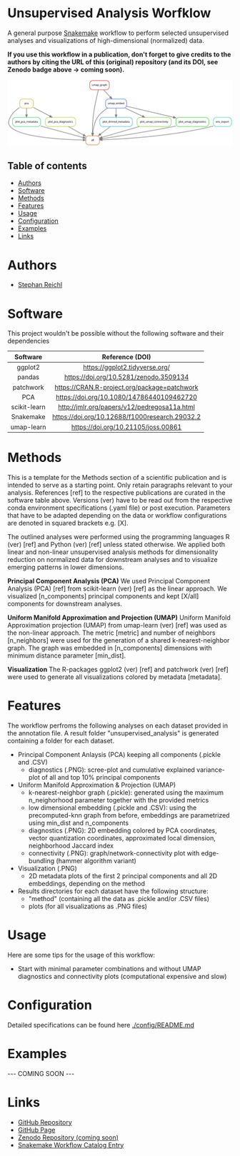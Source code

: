 # Unsupervised Analysis Worfklow
A general purpose [Snakemake](https://snakemake.readthedocs.io/en/stable/) workflow to perform selected unsupervised analyses and visualizations of high-dimensional (normalized) data.

**If you use this workflow in a publication, don't forget to give credits to the authors by citing the URL of this (original) repository (and its DOI, see Zenodo badge above -> coming soon).**

![Workflow Rulegraph](./workflow/dags/rulegraph.svg)

Table of contents
----------------
  * [Authors](#authors)
  * [Software](#software)
  * [Methods](#methods)
  * [Features](#features)
  * [Usage](#usage)
  * [Configuration](#configuration)
  * [Examples](#examples)
  * [Links](#links)

# Authors
- [Stephan Reichl](https://github.com/sreichl)

# Software
This project wouldn't be possible without the following software and their dependencies

| Software       | Reference (DOI)                                   |
| :------------: | :-----------------------------------------------: |
| ggplot2        | https://ggplot2.tidyverse.org/                    |
| pandas         | https://doi.org/10.5281/zenodo.3509134            |
| patchwork      | https://CRAN.R-project.org/package=patchwork      |
| PCA            | https://doi.org/10.1080/14786440109462720         |
| scikit-learn   | http://jmlr.org/papers/v12/pedregosa11a.html      |
| Snakemake      | https://doi.org/10.12688/f1000research.29032.2    |
| umap-learn     | https://doi.org/10.21105/joss.00861               |



# Methods
This is a template for the Methods section of a scientific publication and is intended to serve as a starting point. Only retain paragraphs relevant to your analysis. References [ref] to the respective publications are curated in the software table above. Versions (ver) have to be read out from the respective conda environment specifications (.yaml file) or post execution. Parameters that have to be adapted depending on the data or workflow configurations are denoted in squared brackets e.g. [X].

The outlined analyses were performed using the programming languages R (ver) [ref] and Python (ver) [ref] unless stated otherwise. We applied both linear and non-linear unsupervised analysis methods for dimensionality reduction on normalized data for downstream analyses and to visualize emerging patterns in lower dimensions.

**Principal Component Analysis (PCA)**
We used Principal Component Analysis (PCA) [ref] from scikit-learn (ver) [ref] as the linear approach. We visualized [n_components] principal components and kept [X/all] components for downstream analyses.

**Uniform Manifold Approximation and Projection (UMAP)**
Uniform Manifold Approximation projection (UMAP) from umap-learn (ver) [ref] was used as the non-linear approach. The metric [metric] and number of neighbors [n_neighbors] were used for the generation of a shared k-nearest-neighbor graph. The graph was embedded in [n_components] dimensions with minimum distance parameter [min_dist].

**Visualization**
The R-packages ggplot2 (ver) [ref] and patchwork (ver) [ref] were used to generate all visualizations colored by metadata [metadata].

# Features
The workflow perfroms the following analyses on each dataset provided in the annotation file. A result folder "unsupervised_analysis" is generated containing a folder for each dataset.
- Principal Component Anlaysis (PCA) keeping all components (.pickle and .CSV)
  - diagnostics (.PNG): scree-plot and cumulative explained variance-plot of all and top 10% principal components
- Uniform Manifold Approximation & Projection (UMAP)
  - k-nearest-neighbor graph (.pickle): generated using the maximum n_neighorhood parameter together with the provided metrics
  - low dimensional embedding (.pickle and .CSV): using the precomputed-knn graph from before, embeddings are parametrized using min_dist and n_components
  - diagnostics (.PNG): 2D embedding colored by PCA coordinates, vector quantization coordinates, approximated local dimension, neighborhood Jaccard index
  - connectivity (.PNG): graph/network-connectivity plot with edge-bundling (hammer algorithm variant)
- Visualization (.PNG)
  -  2D metadata plots of the first 2 principal components and all 2D embeddings, depending on the method
- Results directories for each dataset have the following structure:
  -  "method" (containing all the data as .pickle and/or .CSV files)
    -  plots (for all visualizations as .PNG files)


# Usage
Here are some tips for the usage of this workflow:
- Start with minimal parameter combinations and without UMAP diagnostics and connectivity plots (computational expensive and slow)

# Configuration
Detailed specifications can be found here [./config/README.md](./config/README.md)

# Examples
--- COMING SOON ---

# Links
- [GitHub Repository](https://github.com/epigen/unsupervised_analysis/)
- [GitHub Page](https://epigen.github.io/unsupervised_analysis/)
- [Zenodo Repository (coming soon)]()
- [Snakemake Workflow Catalog Entry](https://snakemake.github.io/snakemake-workflow-catalog?usage=epigen/unsupervised_analysis)
